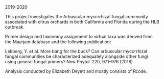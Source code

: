 2019-2020

This project investigates the Arbuscular mycorrhizal fungal community associated with citrus orchards in both California and Florida during the HLB outbreak. 

Primer design and taxonomy assignment to virtual taxa was derived from the Maarjam database and the following publication: 

Lekberg, Y. et al. More bang for the buck? Can arbuscular mycorrhizal fungal communities be characterized adequately alongside other fungi using general fungal primers? New Phytol. 220, 971–976 (2018)


Analysis conducted by Elizabeth Deyett and mostly consists of Rcode.
